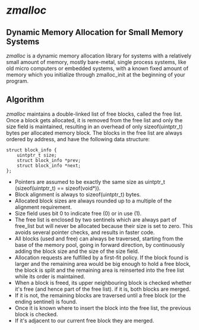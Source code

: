 # *zmalloc*

## Dynamic Memory Allocation for Small Memory Systems

*zmalloc* is a dynamic memory allocation library for systems with a
relatively small amount of memory,
mostly bare-metal, single process systems, like old micro computers
or embedded systems, with a known fixed amount of memory which you
initialize through zmalloc_init at the beginning of your program.

## Algorithm

*zmalloc* maintains a double-linked list of free blocks, called the free list.
Once a block gets allocated, it is removed from the free list and only the size field is maintained, resulting in an overhead of only sizeof(uintptr_t) bytes per allocated memory block.
The blocks in the free list are always ordered by address, and have the following data structure:

```
struct block_info {
    uintptr_t size;
    struct block_info *prev;
    struct block_info *next;
};
```

- Pointers are assumed to be exactly the same size as uintptr_t (sizeof(uintptr_t) == sizeof(void*)).
- Block alignment is always to sizeof(uintptr_t) bytes.
- Allocated block sizes are always rounded up to a multiple of the alignment requirement.
- Size field uses bit 0 to indicate free (0) or in use (1).
- The free list is enclosed by two sentinels which are always part of free_list but will never be allocated
  because their size is set to zero. This avoids several pointer checks, and results in faster code.
- All blocks (used and free) can always be traversed, starting from the base of the memory pool, going in forward direction,
  by continuously adding the block size and the size of the size field.
- Allocation requests are fulfilled by a first-fit policy. If the block found is larger and the remaining area would be big enough
  to hold a free block, the block is split and the remaining area is reinserted into the free list while its order is maintained.
- When a block is freed, its upper neighbouring block is checked whether it's free (and hence part of the free list).
  if it is, both blocks are merged.
- If it is not, the remaining blocks are traversed until a free block (or the ending sentinel) is found.
- Once it is known where to insert the block into the free list, the previous block is checked.
- If it's adjacent to our current free block they are merged.

